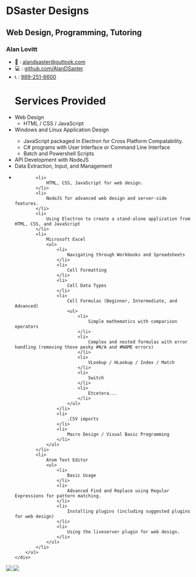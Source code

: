 <h1>DSaster Designs</h1>
<h2>Web Design, Programming, Tutoring</h2>
<h3>Alan Lovitt</h3>
<div>
	<ul>
		<li>
			📧 : <a href='mailto:alandsaster@outlook.com'>alandsaster@outlook.com</a>
		</li class='noselect'>
		<li class='noselect'>
			💻 : <a href='github.com/AlanDSaster'>github.com/AlanDSaster</a>
		</li>
		<li class='noselect'>
			📞 : <a href='tel:9892516600'>989-251-6600</a>
		</li>
	</ul>
</div>
<div id='card-back' class='scale-content-to-fit'>
	<div id='card-back-text'>
		<ul>
			<h1>Services Provided</h1>
			<li>
				Web Design
				<ul>
					<li>
						HTML / CSS / JavaScript
					</li>
				</ul>
			</li>
			<li>
				<div>
					Windows and Linux Application Design
					<ul>
						<li>
							JavaScript packaged in Electron for Cross Platform Compatability.
						</li>
						<li>
							C# programs with User Interface or Command Line Interface
						</li>
						<li>
							Batch and Powershell Scripts
						</li>
					</ul>
				</div>
			</li>
			<li>
				API Development with NodeJS
			</li>
			<li>
				Data Extraction, Input, and Management
			</li>
			<li>

			<li>
				HTML, CSS, JavaScript for web design.
			</li>
			<li>
				NodeJS for advanced web design and server-side features.
			</li>
			<li>
				Using Electron to create a stand-alone application from HTML, CSS, and JavaScript
			</li>
			<li>
				Microsoft Excel
				<ul>
					<li>
						Navigating through Workbooks and Spreadsheets
					</li>
					<li>
						Cell Formatting
					</li>
					<li>
						Cell Data Types
					</li>
					<li>
						Cell Formulas (Beginner, Intermediate, and Advanced)
						<ul>
							<li>
								Simple mathematics with comparison operators
							</li>
							<li>
								Complex and nested formulas with error handling (removing those pesky #N/A and #NAME errors)
							</li>
							<li>
								VLookup / HLookup / Index / Match
							</li>
							<li>
								Switch
							</li>
							<li>
								Etcetera...
							</li>
						</ul>
					</li>
					<li>
						.CSV imports
					</li>
					<li>
						Macro Design / Visual Basic Programming
					</li>
				</ul>
			</li>
			<li>
				Atom Text Editor
				<ul>
					<li>
						Basic Usage
					</li>
					<li>
						Advanced Find and Replace using Regular Expressions for pattern matching.
					</li>
					<li>
						Installing plugins (including suggested plugins for web design)
					</li>
					<li>
						Using the liveserver plugin for web design.
					</li>
				</ul>
			</li>
		</ul>
	</div>
</div>
<div>
	<a href=https://github.com/anuraghazra/github-readme-stats><img align=left src=https://github-readme-stats.vercel.app/api?username=AlanDSaster&show_icons=true&theme=dark></a>
</div>
<div>
	<a href=https://github.com/anuraghazra/github-readme-stats><img align=left src=https://github-readme-stats.vercel.app/api/top-langs/?username=AlanDSaster&theme=dark></a>
</div>
